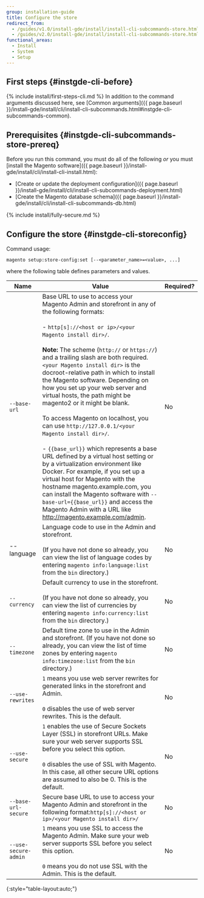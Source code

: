 ```yaml
---
group: installation-guide
title: Configure the store
redirect_from:
  - /guides/v1.0/install-gde/install/install-cli-subcommands-store.html
  - /guides/v2.0/install-gde/install/install-cli-subcommands-store.html
functional_areas:
  - Install
  - System
  - Setup
---
```


## First steps {#instgde-cli-before}
{% include install/first-steps-cli.md %}
In addition to the command arguments discussed here, see [Common arguments]({{ page.baseurl }}/install-gde/install/cli/install-cli-subcommands.html#instgde-cli-subcommands-common).

## Prerequisites {#instgde-cli-subcommands-store-prereq}

Before you run this command, you must do all of the following *or* you must [install the Magento software]({{ page.baseurl }}/install-gde/install/cli/install-cli-install.html):

*	[Create or update the deployment configuration]({{ page.baseurl }}/install-gde/install/cli/install-cli-subcommands-deployment.html)
*	[Create the Magento database schema]({{ page.baseurl }}/install-gde/install/cli/install-cli-subcommands-db.html)

{% include install/fully-secure.md %}

## Configure the store {#instgde-cli-storeconfig}

Command usage:

	magento setup:store-config:set [--<parameter_name>=<value>, ...]

where the following table defines parameters and values.

|Name|Value|Required?|
|--- |--- |--- |
|`--base-url`|Base URL to use to access your Magento Admin and storefront in any of the following formats:<br><br>- `http[s]://<host or ip>/<your Magento install dir>/`.<br><br>**Note:** The scheme (`http://` or `https://`) and a trailing slash are both required. `<your Magento install dir>` is the docroot-relative path in which to install the Magento software. Depending on how you set up your web server and virtual hosts, the path might be magento2 or it might be blank.<br><br>To access Magento on localhost, you can use `http://127.0.0.1/<your Magento install dir>/`.<br><br>- `{{base_url}}` which represents a base URL defined by a virtual host setting or by a virtualization environment like Docker. For example, if you set up a virtual host for Magento with the hostname magento.example.com, you can install the Magento software with `--base-url={{base_url}}` and access the Magento Admin with a URL like http://magento.example.com/admin.|No|
|--language|Language code to use in the Admin and storefront.<br><br>(If you have not done so already, you can view the list of language codes by entering `magento info:language:list` from the `bin` directory.)|No|
|`--currency`|Default currency to use in the storefront. <br><br>(If you have not done so already, you can view the list of currencies by entering `magento info:currency:list` from the `bin` directory.)|No|
|`--timezone`|Default time zone to use in the Admin and storefront. (If you have not done so already, you can view the list of time zones by entering `magento info:timezone:list` from the `bin` directory.)|No|
|`--use-rewrites`|`1` means you use web server rewrites for generated links in the storefront and Admin.<br><br>`0` disables the use of web server rewrites. This is the default.|No|
|`--use-secure`|`1` enables the use of Secure Sockets Layer (SSL) in storefront URLs. Make sure your web server supports SSL before you select this option.<br><br>`0` disables the use of SSL with Magento. In this case, all other secure URL options are assumed to also be 0. This is the default.|No|
|`--base-url-secure`|Secure base URL to use to access your Magento Admin and storefront in the following format:`http[s]://<host or ip>/<your Magento install dir>/`|No|
|`--use-secure-admin`|`1` means you use SSL to access the Magento Admin. Make sure your web server supports SSL before you select this option.<br><br>`0` means you do not use SSL with the Admin. This is the default.|No|
{:style="table-layout:auto;"}
